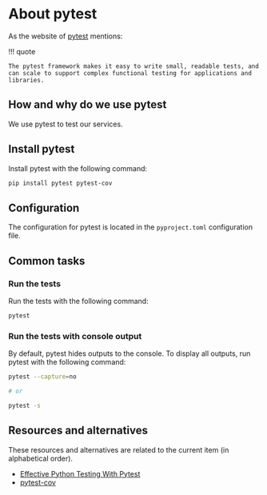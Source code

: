 # About pytest

As the website of [pytest](https://docs.pytest.org) mentions:

!!! quote

	The pytest framework makes it easy to write small, readable tests, and can scale to support complex functional testing for applications and libraries.

## How and why do we use pytest

We use pytest to test our services.

## Install pytest

Install pytest with the following command:

```sh title="In a terminal, execute the following command(s)."
pip install pytest pytest-cov
```

## Configuration

The configuration for pytest is located in the `pyproject.toml` configuration file.

## Common tasks

### Run the tests

Run the tests with the following command:

```sh title="In a terminal, execute the following command(s)."
pytest
```

### Run the tests with console output

By default, pytest hides outputs to the console. To display all outputs, run pytest with the following command:

```sh title="In a terminal, execute the following command(s)."
pytest --capture=no

# or

pytest -s
```

## Resources and alternatives

These resources and alternatives are related to the current item (in alphabetical order).

- [Effective Python Testing With Pytest](https://realpython.com/pytest-python-testing)
- [pytest-cov](https://pytest-cov.readthedocs.io/en/latest/)
